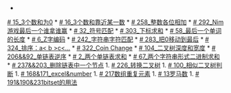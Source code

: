 * 
[# 15_3个数和为0](3Sum.md)
* 
[# 16_3个数和靠近某一数](3Sum-Closest.md)
* 
[# 258_整数各位相加](add_digits.md)
* 
[# 292_Nim游戏最后一个谁拿谁赢](Nim_game.md)
* 
[# 32_符号匹配](Longest_Valid_Parentheses.md)
* 
[# 303_下标求和](sum_between_indices.md)
* 
[# 58_最后一个单词的长度](Length_last_word.md)
* 
[# 6_Z字编码](ZigZag_conversion.md)
* 
[# 242_字符串字符匹配](anagram.md)
* 
[# 283_把0移动到最后](movezeroes.md)
* 
[# 324_排序：a< b >c<...](324_Wiggle_sort.md)
* 
[# 322_Coin Change](coin_change.md)
* 
[# 104_二叉树深度和宽度](depthofbinarytree.md)
* 
[# 206&&92_单链表逆序](rslinked.md)
* 
[# 2_两个单链表求和](sl_sum.md)
* 
[# 67_两个字符串形式二进制求和](67.md)
* 
[# 237&&203_删除链表中一个节点](node.md)
1. 
[# 226_转换二叉树](invert.md)
1. 
[# 100_相似二叉树判断](same_binary.md)
1. 
[# 168&171_excel&number](excel.md)
1. 
[# 217数组重复元素](dup.md)
1. 
[# 13罗马数](roman_int.md)
1. 
[# 191&190&231bitset的用法](bitset.md)